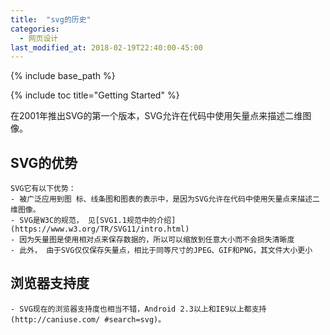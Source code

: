 ```yaml
---
title:  "svg的历史"
categories: 
  - 网页设计
last_modified_at: 2018-02-19T22:40:00-45:00
---
```


{% include base_path %}

{% include toc title="Getting Started" %}

在2001年推出SVG的第一个版本，SVG允许在代码中使用矢量点来描述二维图像。

## SVG的优势  

 	SVG它有以下优势：
 	- 被广泛应用到图 标、线条图和图表的表示中，是因为SVG允许在代码中使用矢量点来描述二维图像。
 	- SVG是W3C的规范， 见[SVG1.1规范中的介绍](https://www.w3.org/TR/SVG11/intro.html)  
 	- 因为矢量图是使用相对点来保存数据的，所以可以缩放到任意大小而不会损失清晰度  
 	- 此外， 由于SVG仅仅保存矢量点，相比于同等尺寸的JPEG、GIF和PNG，其文件大小更小
 	
##  浏览器支持度
 	
 	- SVG现在的浏览器支持度也相当不错，Android 2.3以上和IE9以上都支持(http://caniuse.com/ #search=svg)。